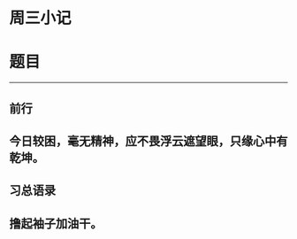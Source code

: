 周三小记
========
# 题目 #
-------------------------------------------------------------------------------

## 前行 ##
今日较困，毫无精神，应不畏浮云遮望眼，只缘心中有乾坤。
-------------------------------------------------------------------------------

## 习总语录 ##
撸起袖子加油干。
-------------------------------------------------------------------------------

